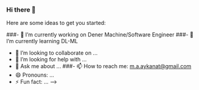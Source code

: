 ### Hi there 👋

Here are some ideas to get you started:

###- 🔭 I’m currently working on Dener Machine/Software Engineer
###- 🌱 I’m currently learning DL-ML
- 👯 I’m looking to collaborate on ...
- 🤔 I’m looking for help with ...
- 💬 Ask me about ...
###- 📫 How to reach me: m.a.aykanat@gmail.com
- 😄 Pronouns: ...
- ⚡ Fun fact: ...
-->
<!--
**MAAykanat/MAAykanat** is a ✨ _special_ ✨ repository because its `README.md` (this file) appears on your GitHub profile.
